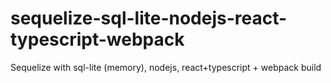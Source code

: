 # sequelize-sql-lite-nodejs-react-typescript-webpack
Sequelize with sql-lite (memory), nodejs, react+typescript + webpack build
